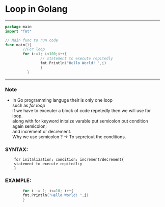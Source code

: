 # Loop in Golang 
---
```go
package main 
import "fmt"

// Main func to run code 
func main(){
        //For loop 
        for i:=1; i<100;i++{
                // statement to execute repitedly
                fmt.Println("Hello World! ",i)
                }
          }
```
---

### Note

- In Go programming languge their is only one loop<br>
  such as *for loop*<br>
  if we have to exceuter a block of code repetedly then we will use for loop.<br>
  along with for keyword initalze varable put semicolon put condition again semicolon;<br>
  and increment or decrement.<br>
  Why we use semicolon ? -> To sepretout the conditions.<br>

### SYNTAX:

        for initalization; condition; increment/decrement{
        statement to execute repitedliy
        }

### EXAMPLE:
```go
        for i := 1; i<=10; i++{
        fmt.Println("Hello World! ",i)
        }
```
